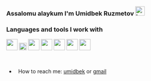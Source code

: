 ### Assalomu alaykum I'm Umidbek Ruzmetov <img src="https://camo.githubusercontent.com/0c732027af8a28d138e3698181f7be7c9b97d443b4beb9c7ce8ec4cffc6b4767/68747470733a2f2f6d656469612e67697068792e636f6d2f6d656469612f6876524a434c467a6361737252346961377a2f67697068792e676966" alt="hello hand gif" height="25">

### Languages and tools I work with

<code><a target="_blank" rel="noopener noreferrer nofollow" href="https://camo.githubusercontent.com/ba77247456c4e0bf507426fc2a8412574d50980f0232572f8dfc83a09646d4f3/68747470733a2f2f7777772e66726565706e676c6f676f732e636f6d2f75706c6f6164732f68746d6c352d6c6f676f2d706e672f68746d6c352d6c6f676f2d68746d6c2d6c6f676f2d31302e706e67"><img src="https://camo.githubusercontent.com/ba77247456c4e0bf507426fc2a8412574d50980f0232572f8dfc83a09646d4f3/68747470733a2f2f7777772e66726565706e676c6f676f732e636f6d2f75706c6f6164732f68746d6c352d6c6f676f2d706e672f68746d6c352d6c6f676f2d68746d6c2d6c6f676f2d31302e706e67" width="30px" data-canonical-src="https://www.freepnglogos.com/uploads/html5-logo-png/html5-logo-html-logo-10.png" style="max-width: 100%;"></a></code>
<code><a target="_blank" rel="noopener noreferrer nofollow" href="https://camo.githubusercontent.com/1cbe73853c03278042bc5cfdbc192afff40fd093e33b33786cac698ca49ce747/68747470733a2f2f626174666c61742e6f72672f7468656d65732f64656661756c742f696d672f6373732d6c6f676f2e706e67"><img src="https://camo.githubusercontent.com/1cbe73853c03278042bc5cfdbc192afff40fd093e33b33786cac698ca49ce747/68747470733a2f2f626174666c61742e6f72672f7468656d65732f64656661756c742f696d672f6373732d6c6f676f2e706e67" width="20px" data-canonical-src="https://batflat.org/themes/default/img/css-logo.png" style="max-width: 100%;"></a></code>
<code><a target="_blank" rel="noopener noreferrer nofollow" href="https://camo.githubusercontent.com/303edb0ecaae48083142a856a533858c441d3bc29f6cbd9fb7ff8262ed09d96d/68747470733a2f2f7777772e6e696365706e672e636f6d2f706e672f66756c6c2f3337372d333737313930365f736173732d736173732d736173732d736173732d6c6f676f2d77686974652d706e672e706e67"><img src="https://camo.githubusercontent.com/303edb0ecaae48083142a856a533858c441d3bc29f6cbd9fb7ff8262ed09d96d/68747470733a2f2f7777772e6e696365706e672e636f6d2f706e672f66756c6c2f3337372d333737313930365f736173732d736173732d736173732d736173732d6c6f676f2d77686974652d706e672e706e67" width="30px" data-canonical-src="https://www.nicepng.com/png/full/377-3771906_sass-sass-sass-sass-logo-white-png.png" style="max-width: 100%;"></a></code>
<code><a target="_blank" rel="noopener noreferrer nofollow" href="https://camo.githubusercontent.com/2757ea6cb7a9cf1ed2eb187383910afd3f1db700c5073980c9dbd5a72bfa0fcd/68747470733a2f2f69636f6e2d6c6962726172792e636f6d2f696d616765732f622d69636f6e2f622d69636f6e2d302e6a7067"><img src="https://camo.githubusercontent.com/2757ea6cb7a9cf1ed2eb187383910afd3f1db700c5073980c9dbd5a72bfa0fcd/68747470733a2f2f69636f6e2d6c6962726172792e636f6d2f696d616765732f622d69636f6e2f622d69636f6e2d302e6a7067" width="30px" data-canonical-src="https://icon-library.com/images/b-icon/b-icon-0.jpg" style="max-width: 100%;"></a></code>
<code><a target="_blank" rel="noopener noreferrer nofollow" href="https://camo.githubusercontent.com/6c6c860e6260abfc3c467b6ff5e5cd2ace954c36f860b34d97a4eaa89208c625/68747470733a2f2f6272616e64736c6f676f732e636f6d2f77702d636f6e74656e742f75706c6f6164732f696d616765732f6c617267652f6a6176617363726970742d6c6f676f2d626c61636b2d616e642d77686974652e706e67"><img src="https://camo.githubusercontent.com/6c6c860e6260abfc3c467b6ff5e5cd2ace954c36f860b34d97a4eaa89208c625/68747470733a2f2f6272616e64736c6f676f732e636f6d2f77702d636f6e74656e742f75706c6f6164732f696d616765732f6c617267652f6a6176617363726970742d6c6f676f2d626c61636b2d616e642d77686974652e706e67" width="30px" data-canonical-src="https://brandslogos.com/wp-content/uploads/images/large/javascript-logo-black-and-white.png" style="max-width: 100%;"></a></code>
<code><a target="_blank" rel="noopener noreferrer nofollow" href="https://camo.githubusercontent.com/25e882af40ac6e84da98721f20b635c9327f7830190f8d3968bb5bb23ba9cead/68747470733a2f2f63646e2e66726565626965737570706c792e636f6d2f6c6f676f732f6c617267652f32782f72656163742d312d6c6f676f2d626c61636b2d616e642d77686974652e706e67"><img src="https://camo.githubusercontent.com/25e882af40ac6e84da98721f20b635c9327f7830190f8d3968bb5bb23ba9cead/68747470733a2f2f63646e2e66726565626965737570706c792e636f6d2f6c6f676f732f6c617267652f32782f72656163742d312d6c6f676f2d626c61636b2d616e642d77686974652e706e67" width="30px" data-canonical-src="https://cdn.freebiesupply.com/logos/large/2x/react-1-logo-black-and-white.png" style="max-width: 100%;"></a></code>
<code><a target="_blank" rel="noopener noreferrer nofollow" href="https://camo.githubusercontent.com/3058bf96abd4cedea36da68bc6bce659e643d2860106919f5bc697906ce70efd/68747470733a2f2f63646e2e66726565626965737570706c792e636f6d2f6c6f676f732f6c617267652f32782f72656475782d6c6f676f2d626c61636b2d616e642d77686974652e706e67"><img src="https://camo.githubusercontent.com/3058bf96abd4cedea36da68bc6bce659e643d2860106919f5bc697906ce70efd/68747470733a2f2f63646e2e66726565626965737570706c792e636f6d2f6c6f676f732f6c617267652f32782f72656475782d6c6f676f2d626c61636b2d616e642d77686974652e706e67" width="30px" data-canonical-src="https://cdn.freebiesupply.com/logos/large/2x/redux-logo-black-and-white.png" style="max-width: 100%;"></a></code>

<br>

- &nbsp; How to reach me: [umidbek](https://t.me/umidbekruzmetov) or [gmail](mailto:umidbekruzmetov309@gmail.com)


<!--
**Umid2720/Umid2720** is a ✨ _special_ ✨ repository because its `README.md` (this file) appears on your GitHub profile.

Here are some ideas to get you started:

- 🔭 I’m currently working on ...
- 🌱 I’m currently learning ...
- 👯 I’m looking to collaborate on ...
- 🤔 I’m looking for help with ...
- 💬 Ask me about ...
- 📫 How to reach me: ...
- 😄 Pronouns: ...
- ⚡ Fun fact: ...
-->
